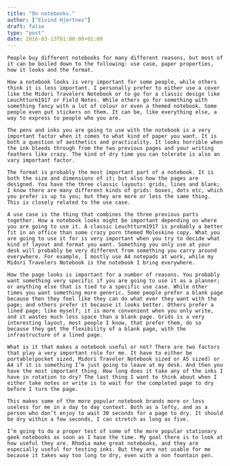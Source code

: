 ```yaml
---
title: "On notebooks."
author: ["Eivind Hjertnes"]
draft: false
type: "post"
date: 2016-03-13T01:00:00+01:00
---
```


<div class="HTML">
  <div></div>

<p>

</div>

```text
People buy different notebooks for many different reasons, but most of it can be boiled down to the following: use case, paper properties, how it looks and the format.
```

<div class="HTML">
  <div></div>

</p>

</div>

<div class="HTML">
  <div></div>

<p>

</div>

```text
How a notebook looks is very important for some people, while others think it is less important. I personally prefer to either use a cover like the Midori Travelers Notebook or to go for a classic design like Leuchtturm1917 or Field Notes. While others go for something with something fancy with a lot of colour or even a themed notebook. Some people even put stickers on them. It can be, like everything else, a way to express to people who you are.
```

<div class="HTML">
  <div></div>

</p>

</div>

<div class="HTML">
  <div></div>

<p>

</div>

```text
The pens and inks you are going to use with the notebook is a very important factor when it comes to what kind of paper you want. It is both a question of aesthetics and practicality. It looks horrible when the ink bleeds through from the two previous pages and your writing feathers like crazy. The kind of dry time you can tolerate is also an vary important factor.
```

<div class="HTML">
  <div></div>

</p>

</div>

<div class="HTML">
  <div></div>

<p>

</div>

```text
The format is probably the most important part of a notebook. It is both the size and dimensions of it; but also how the pages are designed. You have the three classic layouts: grids, lines and blank; I know there are many different kinds of grids: boxes, dots etc, which you prefer is up to you; but they are more or less the same thing. This is closely related to the use case.
```

<div class="HTML">
  <div></div>

</p>

</div>

<div class="HTML">
  <div></div>

<p>

</div>

```text
A use case is the thing that combines the three previous parts together. How a notebook looks might be important depending on where you are going to use it. A classic Leuchtturm1917 is probably a better fit in an office than some crazy porn themed Moleskine copy. What you are going to use it for is very important when you try to decide what kind of layout and format you want. Something you only use at your desk will probably be very different from something you carry around everywhere. For example, I mostly use A4 notepads at work, while my Midori Travelers Notebook is the notebook I bring everywhere.
```

<div class="HTML">
  <div></div>

</p>

</div>

<div class="HTML">
  <div></div>

<p>

</div>

```text
How the page looks is important for a number of reasons. You probably want something very specific if you are going to use it as a planner; or anything else that is tied to a specific use case. While other times you want something more generic. Some people prefer a blank page because then they feel like they can do what ever they want with the page; and others prefer it because it looks better. Others prefer a lined page; like myself; it is more convenient when you only write, and it wastes much less space than a blank page. Grids is a very interesting layout, most people I know, that prefer them, do so because they get the flexibility of a blank page, with the infrastructure of a lined page.
```

<div class="HTML">
  <div></div>

</p>

</div>

<div class="HTML">
  <div></div>

<p>

</div>

```text
What is it that makes a notebook useful or not? There are two factors that play a very important role for me. It have to either be portable(pocket sized, Midori Traveler Notebook sized or A5 sized) or A4 if it is something I’m just going to leave at my desk. And then you have the most important thing. How long does it take any of the inks I have in rotation to dry? The last thing I want to think about when I either take notes or write is to wait for the completed page to dry before I turn the page.
```

<div class="HTML">
  <div></div>

</p>

</div>

<div class="HTML">
  <div></div>

<p>

</div>

```text
This makes some of the more popular notebook brands more or less useless for me in a day to day context. Both as a lefty, and as a person who don’t enjoy to wait 30 seconds for a page to dry. It should be dry within a few seconds, I can stretch as long as five.
```

<div class="HTML">
  <div></div>

</p>

</div>

<div class="HTML">
  <div></div>

<p>

</div>

```text
I’m going to do a proper test of some of the more popular stationary geek notebooks as soon as I have the time. My goal there is to look at how useful they are. Rhodia make great notebooks, and they are especially useful for testing inks. But they are not usable for me because it takes way too long to dry, even with a non fountain pen.
```

<div class="HTML">
  <div></div>

</p>

</div>
